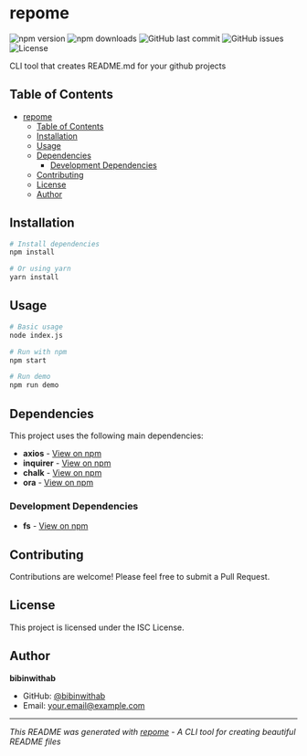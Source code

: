 # repome

![npm version](https://img.shields.io/npm/v/repome) ![npm downloads](https://img.shields.io/npm/dm/repome) ![GitHub last commit](https://img.shields.io/github/last-commit/bibinwithab/repome) ![GitHub issues](https://img.shields.io/github/issues/bibinwithab/repome) ![License](https://img.shields.io/badge/license-ISC-blue.svg)

CLI tool that creates README.md for your github projects

## Table of Contents

- [repome](#repome)
  - [Table of Contents](#table-of-contents)
  - [Installation](#installation)
  - [Usage](#usage)
  - [Dependencies](#dependencies)
    - [Development Dependencies](#development-dependencies)
  - [Contributing](#contributing)
  - [License](#license)
  - [Author](#author)

## Installation

```bash
# Install dependencies
npm install

# Or using yarn
yarn install
```

## Usage

```bash
# Basic usage
node index.js

# Run with npm
npm start

# Run demo
npm run demo
```

## Dependencies

This project uses the following main dependencies:

- **axios** - [View on npm](https://www.npmjs.com/package/axios)
- **inquirer** - [View on npm](https://www.npmjs.com/package/inquirer)
- **chalk** - [View on npm](https://www.npmjs.com/package/chalk)
- **ora** - [View on npm](https://www.npmjs.com/package/ora)

### Development Dependencies

- **fs** - [View on npm](https://www.npmjs.com/package/fs)

## Contributing

Contributions are welcome! Please feel free to submit a Pull Request.

## License

This project is licensed under the ISC License.

## Author

**bibinwithab**

- GitHub: [@bibinwithab](https://github.com/bibinwithab)
- Email: your.email@example.com

---

_This README was generated with [repome](https://github.com/bibinwithab/repome) - A CLI tool for creating beautiful README files_
